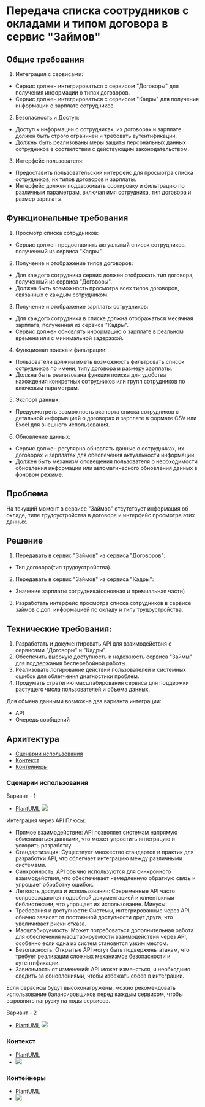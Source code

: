 # Передача списка соотрудников с окладами и типом договора в сервис "Займов"

## Общие требования
1. Интеграция с сервисами:

* Сервис должен интегрироваться с сервисом "Договоры" для получения информации о типах договоров.
* Сервис должен интегрироваться с сервисом "Кадры" для получения информации о зарплате сотрудников.

2. Безопасность и Доступ:

* Доступ к информации о сотрудниках, их договорах и зарплате должен быть строго ограничен и требовать аутентификации.
* Должны быть реализованы меры защиты персональных данных сотрудников в соответствии с действующим законодательством.

3. Интерфейс пользователя:

* Предоставить пользовательский интерфейс для просмотра списка сотрудников, их типов договоров и зарплаты.
* Интерфейс должен поддерживать сортировку и фильтрацию по различным параметрам, включая имя сотрудника, тип договора и размер зарплаты.

## Функциональные требования

1. Просмотр списка сотрудников:

* Сервис должен предоставлять актуальный список сотрудников, полученный из сервиса "Кадры".

2. Получение и отображение типов договоров:

* Для каждого сотрудника сервис должен отображать тип договора, полученный из сервиса "Договоры".
* Должна быть возможность просмотра всех типов договоров, связанных с каждым сотрудником.

3. Получение и отображение зарплаты сотрудников:

* Для каждого сотрудника в списке должна отображаться месячная зарплата, полученная из сервиса "Кадры".
* Сервис должен обновлять информацию о зарплате в реальном времени или с минимальной задержкой.

4. Функционал поиска и фильтрации:

* Пользователи должны иметь возможность фильтровать список сотрудников по имени, типу договора и размеру зарплаты.
* Должна быть реализована функция поиска для удобства нахождения конкретных сотрудников или групп сотрудников по ключевым параметрам.

5. Экспорт данных:

* Предусмотреть возможность экспорта списка сотрудников с детальной информацией о договорах и зарплате в формате CSV или Excel для внешнего использования.

6. Обновление данных:
* Сервис должен регулярно обновлять данные о сотрудниках, их договорах и зарплатах для обеспечения актуальности информации.
* Должен быть механизм оповещения пользователя о необходимости обновления информации или автоматического обновления данных в фоновом режиме.

## Проблема 
На текущий момент в сервисе "Займов" отсутствует информация об окладе, типе трудоустройства в договоре и интерфейс просмотра этих данных. 

 ## Решение
1. Передавать в сервис "Займов" из сервиса "Договоров":
- Тип договора(тип трудоустройства).

2. Передавать в сервис "Займов" из сервиса "Кадры":
- Значение зарплаты сотрудника(основная и премиальная части)

3. Разработать интерфейс просмотра списка сотрудников в сервисе займов с доп. информацией по окладу и типу трудоустройства. 

## Технические требования:
1. Разработать и документировать API для взаимодействия с сервисами "Договоры" и "Кадры".
2. Обеспечить высокую доступность и надежность сервиса "Займы" для поддержания бесперебойной работы.
3. Реализовать логирование действий пользователей и системных ошибок для облегчения диагностики проблем.
4. Продумать стратегию масштабирования сервиса для поддержки растущего числа пользователей и объема данных.

Для обмена данными возможна два варианта интеграции:
* API
* Очередь сообщений

## Архитектура
* [Сценарии использования](#сценарии-использования)
* [Контекст](#контекст)
* [Контейнеры](#контейнеры)

### Сценарии использования [](#сценарии-использования)
Вариант - 1 
* [PlantUML](./flow.puml)
![](./img/flow.png)

Интеграция через API
Плюсы:
* Прямое взаимодействие: API позволяет системам напрямую обмениваться данными, что может упростить интеграцию и ускорить разработку.
* Стандартизация: Существует множество стандартов и практик для разработки API, что облегчает интеграцию между различными системами.
* Синхронность: API обычно используются для синхронного взаимодействия, что обеспечивает немедленную обратную связь и упрощает обработку ошибок.
* Легкость доступа и использования: Современные API часто сопровождаются подробной документацией и клиентскими библиотеками, что упрощает их использование.
Минусы:
* Требования к доступности: Системы, интегрированные через API, обычно зависят от постоянной доступности друг друга, что увеличивает риски отказа.
* Масштабируемость: Может потребоваться дополнительная работа для обеспечения масштабируемости взаимодействий через API, особенно если одна из систем становится узким местом.
* Безопасность: Открытые API могут быть подвержены атакам, что требует реализации сложных механизмов безопасности и аутентификации.
* Зависимость от изменений: API может изменяться, и необходимо следить за обновлениями, чтобы избежать сбоев в интеграции.

Если сервсисы будут высоконагружены, можно рекомендовать использование балансировщиков перед каждым сервисом, чтобы выровнять нагрузку на ноды сервисов.

Вариант - 2
* [PlantUML](./flow2.puml)
![](./img/flow2.png)


### Контекст [](#контекст)
* [PlantUML](./context.puml)
* ![](./img/context.png)

### Контейнеры [](#контейнеры)
* [PlantUML](./containers.puml)
* ![](./img/containers.png)

